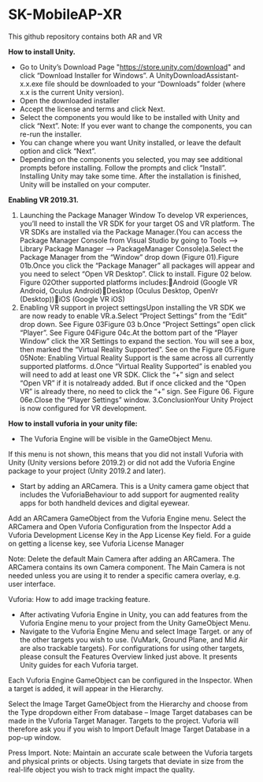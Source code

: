 # SK-MobileAP-XR
This github repository contains both AR and VR

**How to install Unity.**
- Go to Unity’s Download Page "https://store.unity.com/download" and click “Download Installer for Windows”. A UnityDownloadAssistant-x.x.exe file should be downloaded to your “Downloads” folder (where x.x is the current Unity version).
- Open the downloaded installer
- Accept the license and terms and click Next.
- Select the components you would like to be installed with Unity and click “Next”. Note: If you ever want to change the components, you can re-run the installer.
- You can change where you want Unity installed, or leave the default option and click “Next”.
- Depending on the components you selected, you may see additional prompts before installing. Follow the prompts and click “Install”. Installing Unity may take some time. After the installation is finished, Unity will be installed on your computer.

**Enabling VR 2019.31.**

1. Launching the Package Manager Window
To develop VR experiences, you’ll need to install the VR SDK for your target OS and VR platform. The VR SDKs are installed via the Package Manager.(You can access the Package Manager Console from Visual Studio by going to Tools --> Library Package Manager --> PackageManager Console)a.Select the Package Manager from the “Window” drop down (Figure 01).Figure 01b.Once you click the “Package Manager” all packages will appear and you need to select “Open VR Desktop”. Click to install. Figure 02 below.
Figure 02Other supported platforms includes:Android (Google VR Android, Oculus Android)Desktop (Oculus Desktop, OpenVr (Desktop))iOS (Google VR iOS)
2. Enabling VR support in project settingsUpon installing the VR SDK we are now ready to enable VR.a.Select “Project Settings” from the “Edit” drop down. See Figure 03Figure 03
b.Once “Project Settings” open click “Player”. See Figure 04Figure 04c.At the bottom part of the “Player Window” click the XR Settings to expand the section. You will see a box, then marked the “Virtual Reality Supported”. See on the Figure 05.Figure 05Note: Enabling Virtual Reality Support is the same across all currently supported platforms.
d.Once “Virtual Reality Supported” is enabled you will need to add at least one VR SDK. Click the “+” sign and select “Open VR” if it is notalready added. But if once clicked and the “Open VR” is already there, no need to click the “+” sign. See Figure 06. Figure 06e.Close the “Player Settings” window.
3.ConclusionYour Unity Project is now configured for VR development.


**How to install vuforia in your unity file:**

- The Vuforia Engine will be visible in the GameObject Menu. 

If this menu is not shown, this means that you did not install Vuforia with Unity (Unity versions before 2019.2) or did not add the Vuforia Engine package to your project (Unity 2019.2 and later).

- Start by adding an ARCamera. This is a Unity camera game object that includes the VuforiaBehaviour to add support for augmented reality apps for both handheld devices and digital eyewear. 

Add an ARCamera GameObject from the Vuforia Engine menu. 
Select the ARCamera and Open Vuforia Configuration from the Inspector
Add a Vuforia Development License Key in the App License Key field. For a guide on getting a license key, see Vuforia License Manager

Note: Delete the default Main Camera after adding an ARCamera. The ARCamera contains its own Camera component. The Main Camera is not needed unless you are using it to render a specific camera overlay, e.g. user interface.

Vuforia: How to add image tracking feature.

- After activating Vuforia Engine in Unity, you can add features from the Vuforia Engine menu to your project from the Unity GameObject Menu. 
- Navigate to the Vuforia Engine Menu and select Image Target. or any of the other targets you wish to use. (VuMark, Ground Plane, and Mid Air are also trackable targets).
For configurations for using other targets, please consult the Features Overview linked just above. It presents Unity guides for each Vuforia target. 


Each Vuforia Engine GameObject can be configured in the Inspector.  When a target is added, it will appear in the Hierarchy. 

Select the Image Target GameObject from the Hierarchy and choose from the Type dropdown either
From database – Image Target databases can be made in the Vuforia Target Manager. Targets to the project. Vuforia will therefore ask you if you wish to Import Default Image Target Database in a pop-up window.

Press Import. 
Note: Maintain an accurate scale between the Vuforia targets and physical prints or objects. Using targets that deviate in size from the real-life object you wish to track might impact the quality.


